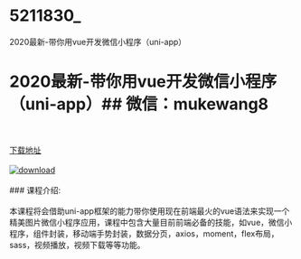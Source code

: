 # 5211830_
2020最新-带你用vue开发微信小程序（uni-app）
# 2020最新-带你用vue开发微信小程序（uni-app）## 微信：mukewang8
<br/></br>[下载地址](http://www.36tz.cn/article/5211830 "下载地址")
<br/></br>[![download](http://36tz.cn/muke_img/2020_04_2-10-300x175.png "下载地址")](http://www.36tz.cn/article/5211830 "下载地址")
<br/></br>### 课程介绍:<br/></br>本课程将会借助uni-app框架的能力带你使用现在前端最火的vue语法来实现一个精美图片微信小程序应用，课程中包含大量目前前端必备的技能，如vue，微信小程序，组件封装，移动端手势封装，数据分页，axios，moment，flex布局，sass，视频播放，视频下载等等功能。


